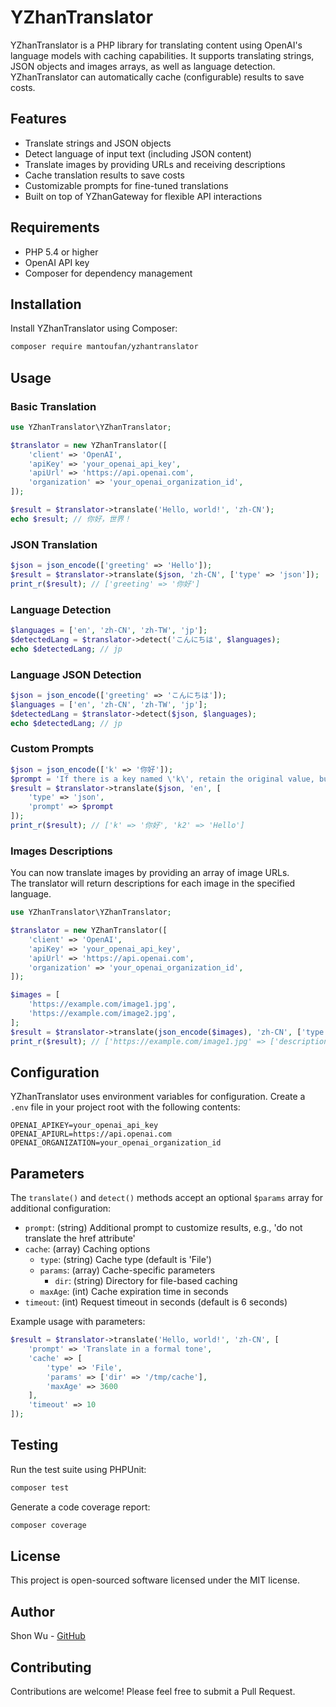 # YZhanTranslator

YZhanTranslator is a PHP library for translating content using OpenAI's language models with caching capabilities. It supports translating strings, JSON objects and images arrays, as well as language detection.  
YZhanTranslator can automatically cache (configurable) results to save costs.

## Features

- Translate strings and JSON objects
- Detect language of input text (including JSON content)
- Translate images by providing URLs and receiving descriptions
- Cache translation results to save costs
- Customizable prompts for fine-tuned translations
- Built on top of YZhanGateway for flexible API interactions

## Requirements

- PHP 5.4 or higher
- OpenAI API key
- Composer for dependency management

## Installation

Install YZhanTranslator using Composer:

```bash
composer require mantoufan/yzhantranslator
```

## Usage

### Basic Translation

```php
use YZhanTranslator\YZhanTranslator;

$translator = new YZhanTranslator([
    'client' => 'OpenAI',
    'apiKey' => 'your_openai_api_key',
    'apiUrl' => 'https://api.openai.com',
    'organization' => 'your_openai_organization_id',
]);

$result = $translator->translate('Hello, world!', 'zh-CN');
echo $result; // 你好，世界！
```

### JSON Translation

```php
$json = json_encode(['greeting' => 'Hello']);
$result = $translator->translate($json, 'zh-CN', ['type' => 'json']);
print_r($result); // ['greeting' => '你好']
```

### Language Detection

```php
$languages = ['en', 'zh-CN', 'zh-TW', 'jp'];
$detectedLang = $translator->detect('こんにちは', $languages);
echo $detectedLang; // jp
```

### Language JSON Detection

```php
$json = json_encode(['greeting' => 'こんにちは']);
$languages = ['en', 'zh-CN', 'zh-TW', 'jp'];
$detectedLang = $translator->detect($json, $languages);
echo $detectedLang; // jp
```

### Custom Prompts

```php
$json = json_encode(['k' => '你好']);
$prompt = 'If there is a key named \'k\', retain the original value, but add a new key \'k2\' at the same level, containing the translated value.';
$result = $translator->translate($json, 'en', [
    'type' => 'json',
    'prompt' => $prompt
]);
print_r($result); // ['k' => '你好', 'k2' => 'Hello']
```

### Images Descriptions

You can now translate images by providing an array of image URLs.  
The translator will return descriptions for each image in the specified language.

```php
use YZhanTranslator\YZhanTranslator;

$translator = new YZhanTranslator([
    'client' => 'OpenAI',
    'apiKey' => 'your_openai_api_key',
    'apiUrl' => 'https://api.openai.com',
    'organization' => 'your_openai_organization_id',
]);

$images = [
    'https://example.com/image1.jpg',
    'https://example.com/image2.jpg',
];
$result = $translator->translate(json_encode($images), 'zh-CN', ['type' => 'images']);
print_r($result); // ['https://example.com/image1.jpg' => ['description' => ''], 'https://example.com/image2.jpg' => ['description' => '']]
```

## Configuration

YZhanTranslator uses environment variables for configuration. Create a `.env` file in your project root with the following contents:

```
OPENAI_APIKEY=your_openai_api_key
OPENAI_APIURL=https://api.openai.com
OPENAI_ORGANIZATION=your_openai_organization_id
```

## Parameters

The `translate()` and `detect()` methods accept an optional `$params` array for additional configuration:

- `prompt`: (string) Additional prompt to customize results, e.g., 'do not translate the href attribute'
- `cache`: (array) Caching options
  - `type`: (string) Cache type (default is 'File')
  - `params`: (array) Cache-specific parameters
    - `dir`: (string) Directory for file-based caching
  - `maxAge`: (int) Cache expiration time in seconds
- `timeout`: (int) Request timeout in seconds (default is 6 seconds)

Example usage with parameters:

```php
$result = $translator->translate('Hello, world!', 'zh-CN', [
    'prompt' => 'Translate in a formal tone',
    'cache' => [
        'type' => 'File',
        'params' => ['dir' => '/tmp/cache'],
        'maxAge' => 3600
    ],
    'timeout' => 10
]);
```

## Testing

Run the test suite using PHPUnit:

```bash
composer test
```

Generate a code coverage report:

```bash
composer coverage
```

## License

This project is open-sourced software licensed under the MIT license.

## Author

Shon Wu - [GitHub](https://github.com/mantoufan)

## Contributing

Contributions are welcome! Please feel free to submit a Pull Request.
